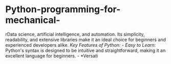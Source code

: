 # Python-programming-for-mechanical-
rData science, artificial intelligence, and automation. Its simplicity, readability, and extensive libraries make it an ideal choice for beginners and experienced developers alike.  *Key Features of Python:*  - *Easy to Learn*: Python's syntax is designed to be intuitive and straightforward, making it an excellent language for beginners. - *Versati
